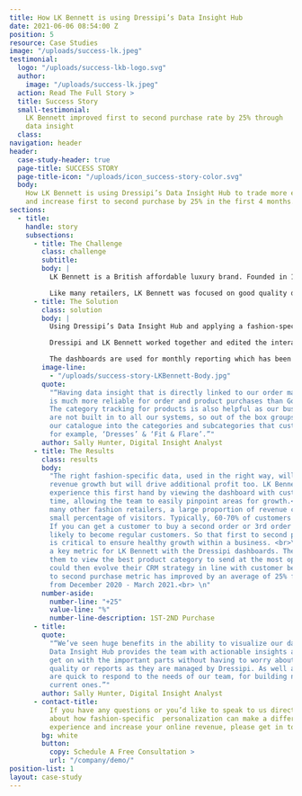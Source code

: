 ```yaml
---
title: How LK Bennett is using Dressipi’s Data Insight Hub
date: 2021-06-06 08:54:00 Z
position: 5
resource: Case Studies
image: "/uploads/success-lk.jpeg"
testimonial:
  logo: "/uploads/success-lkb-logo.svg"
  author:
    image: "/uploads/success-lk.jpeg"
  action: Read The Full Story >
  title: Success Story
  small-testimonial:
    LK Bennett improved first to second purchase rate by 25% through
    data insight
  class:
navigation: header
header:
  case-study-header: true
  page-title: SUCCESS STORY
  page-title-icon: "/uploads/icon_success-story-color.svg"
  body:
    How LK Bennett is using Dressipi’s Data Insight Hub to trade more effectively
    and increase first to second purchase by 25% in the first 4 months.
sections:
  - title:
    handle: story
    subsections:
      - title: The Challenge
        class: challenge
        subtitle:
        body: |
          LK Bennett is a British affordable luxury brand. Founded in 1990, it quickly became established as a leading fashion house offering complete wardrobe solutions for all occasions, with a vision of bringing “a bit of Bond Street luxury to the High Street”.<br>

          Like many retailers, LK Bennett was focused on good quality daily and weekly reporting. They were looking for a partner that could help them see the bigger picture and monitor changes when both the external environment around them changed and their internal strategies changed.
      - title: The Solution
        class: solution
        body: |
          Using Dressipi’s Data Insight Hub and applying a fashion-specific lens on every product and customer, LK Bennett was able to transform their data into a powerful asset that was genuinely actionable.<br>

          Dressipi and LK Bennett worked together and edited the interactive dashboards to guarantee that they would be right for their specific needs and enhance all operational parts of their business. They could quickly get started by simply adding some tracking onsite. <br>

          The dashboards are used for monthly reporting which has been particularly helpful for tracking top-level strategies for optimization. With the uncertainty of COVID and being light on data resource, this was key for LK Bennett. <br>
        image-line:
          - "/uploads/success-story-LKBennett-Body.jpg"
        quote:
          "“Having data insight that is directly linked to our order management system
          is much more reliable for order and product purchases than Google Analytics.
          The category tracking for products is also helpful as our business categories
          are not built in to all our systems, so out of the box groups allow us to segment
          our catalogue into the categories and subcategories that customer’s shop online,
          for example, ‘Dresses’ & ‘Fit & Flare’.”"
        author: Sally Hunter, Digital Insight Analyst
      - title: The Results
        class: results
        body:
          "The right fashion-specific data, used in the right way, will not only deliver
          revenue growth but will drive additional profit too. LK Bennett was able to
          experience this first hand by viewing the dashboard with customer segments over
          time, allowing the team to easily pinpoint areas for growth.<br>\n\nAs with
          many other fashion retailers, a large proportion of revenue comes from a relatively
          small percentage of visitors. Typically, 60-70% of customers only buy once.
          If you can get a customer to buy a second order or 3rd order they are increasingly
          likely to become regular customers. So that first to second purchase metric
          is critical to ensure healthy growth within a business. <br>\n\nThis has been
          a key metric for LK Bennett with the Dressipi dashboards. The Insight Hub allowed
          them to view the best product category to send at the most optimal time. They
          could then evolve their CRM strategy in line with customer behavior. The first
          to second purchase metric has improved by an average of 25% for the 4 months
          from December 2020 - March 2021.<br> \n"
        number-aside:
          number-line: "+25"
          value-line: "%"
          number-line-description: 1ST-2ND Purchase
      - title:
        quote:
          "“We’ve seen huge benefits in the ability to visualize our data. Dressipi’s
          Data Insight Hub provides the team with actionable insights and allows us to
          get on with the important parts without having to worry about trusting the data
          quality or reports as they are managed by Dressipi. As well as the team at Dressipi
          are quick to respond to the needs of our team, for building new reports or tweaking
          current ones.”"
        author: Sally Hunter, Digital Insight Analyst
      - contact-title:
          If you have any questions or you’d like to speak to us directly
          about how fashion-specific  personalization can make a difference to your customer
          experience and increase your online revenue, please get in touch.
        bg: white
        button:
          copy: Schedule A Free Consultation >
          url: "/company/demo/"
position-list: 1
layout: case-study
---
```

